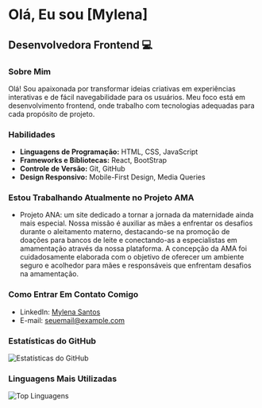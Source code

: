 

<!---
myl3na2003/myl3na2003 is a ✨ special ✨ repository because its `README.md` (this file) appears on your GitHub profile.
You can click the Preview link to take a look at your changes.
--->
# Olá, Eu sou [Mylena]

## Desenvolvedora Frontend 💻

### Sobre Mim
Olá! Sou apaixonada por transformar ideias criativas em experiências interativas e de fácil navegabilidade para os usuários. Meu foco está em desenvolvimento frontend, onde trabalho com tecnologias adequadas para cada propósito de projeto.

### Habilidades
- **Linguagens de Programação:** HTML, CSS, JavaScript
- **Frameworks e Bibliotecas:** React, BootStrap
- **Controle de Versão:** Git, GitHub
- **Design Responsivo:** Mobile-First Design, Media Queries

### Estou Trabalhando Atualmente no Projeto AMA 
- Projeto ANA: um site dedicado a tornar a jornada da maternidade ainda mais especial. Nossa missão é auxiliar as mães a enfrentar os desafios durante o aleitamento materno, destacando-se na promoção de doações para bancos de leite e conectando-as a especialistas em amamentação através da nossa plataforma. A concepção da AMA foi cuidadosamente elaborada com o objetivo de oferecer um ambiente seguro e acolhedor para mães e responsáveis que enfrentam desafios na amamentação.

### Como Entrar Em Contato Comigo
- LinkedIn: [Mylena Santos](http://www.linkedin.com/in/mylena-santos-755b43244)
- E-mail: seuemail@example.com

### Estatísticas do GitHub
![Estatísticas do GitHub](https://github-readme-stats.vercel.app/api?username=myl3na2003&show_icons=true&hide_title=true&hide_border=true&count_private=true&theme=radical)

### Linguagens Mais Utilizadas
![Top Linguagens](https://github-readme-stats.vercel.app/api/top-langs/?username=myl3na2003&layout=compact&hide_title=true&hide_border=true&theme=radical)




